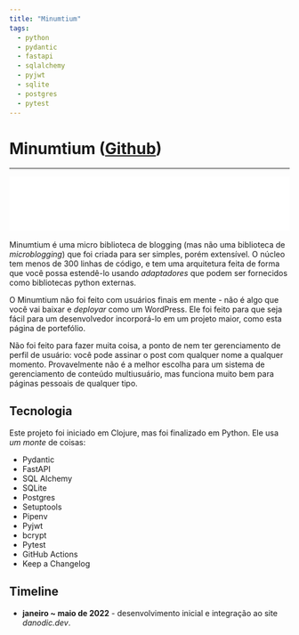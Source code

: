 ```yaml
---
title: "Minumtium"
tags:
  - python
  - pydantic
  - fastapi
  - sqlalchemy
  - pyjwt
  - sqlite
  - postgres
  - pytest
---
```


# Minumtium ([Github](https://github.com/danodic-dev/minumtium))
---

![Minumtium Logo](../assets/minumtium-logo-light.svg)
  
Minumtium é uma micro biblioteca de blogging (mas não uma biblioteca de _microblogging_) que foi criada para ser simples, porém extensível. O núcleo tem menos de 300 linhas de código, e tem uma arquitetura feita de forma que você possa estendê-lo usando _adaptadores_ que podem ser fornecidos como bibliotecas python externas.  
  
O Minumtium não foi feito com usuários finais em mente - não é algo que você vai baixar e _deployar_ como um WordPress. Ele foi feito para que seja fácil para um desenvolvedor incorporá-lo em um projeto maior, como esta página de portefólio.  
  
Não foi feito para fazer muita coisa, a ponto de nem ter gerenciamento de perfil de usuário: você pode assinar o post com qualquer nome a qualquer momento. Provavelmente não é a melhor escolha para um sistema de gerenciamento de conteúdo multiusuário, mas funciona muito bem para páginas pessoais de qualquer tipo.  
  
## Tecnologia  
Este projeto foi iniciado em Clojure, mas foi finalizado em Python. Ele usa _um monte_ de coisas:  
  
- Pydantic  
- FastAPI  
- SQL Alchemy  
- SQLite  
- Postgres  
- Setuptools  
- Pipenv  
- Pyjwt  
- bcrypt  
- Pytest  
- GitHub Actions  
- Keep a Changelog  
  
## Timeline  
  
- **janeiro ~ maio de 2022** - desenvolvimento inicial e integração ao site _danodic.dev_.